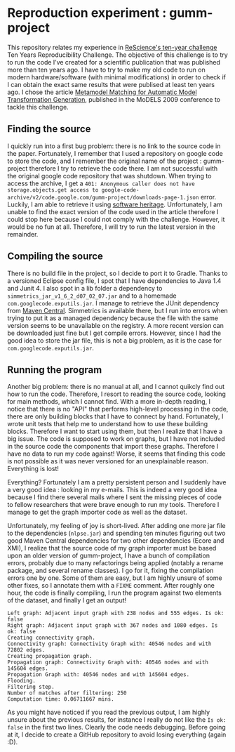 # Reproduction experiment : gumm-project

This repository relates my experience in [ReScience's ten-year challenge](https://rescience.github.io/ten-years/) Ten Years Reproducibility Challenge. The objective of this challenge is to try to run the code I’ve created for a scientific publication that was published more than ten years ago. I have to try to make my old code to run on modern hardware/software (with minimal modifications) in order to check if I can obtain the exact same results that were publised at least ten years ago. I chose the article [Metamodel Matching for Automatic Model Transformation Generation](https://hal-lirmm.ccsd.cnrs.fr/lirmm-00322879/), published in the MoDELS 2009 conference to tackle this challenge.

## Finding the source

I quickly run into a first bug problem: there is no link to the source code in the paper. Fortunately, I remember that I used a repository on google code to store the code, and I remember the original name of the project : gumm-project therefore I try to retrieve the code there.
I am not successful with the original google code repository that was shutdown. When trying to access the archive, I get a `401: Anonymous caller does not have storage.objects.get access to google-code-archive/v2/code.google.com/gumm-project/downloads-page-1.json` error.
Luckily, I am able to retrieve it using [software heritage](https://archive.softwareheritage.org/browse/origin/http://gumm-project.googlecode.com/svn//directory/).
Unfortunately, I am unable to find the exact version of the code used in the article therefore I could stop here because I could not comply with the challenge. However, it would be no fun at all. Therefore, I will try to run the latest version in the remainder.

## Compiling the source

There is no build file in the project, so I decide to port it to Gradle. Thanks to a versioned Eclipse config file, I spot that I have dependencies to Java 1.4 and Junit 4. I also spot in a lib folder a dependency to `simmetrics_jar_v1_6_2_d07_02_07.jar` and to a homemade `com.googlecode.exputils.jar`. I manage to retrieve the JUnit dependency from [Maven Central](https://search.maven.org/). Simmetrics is available there, but I run into errors when trying to put it as a managed dependency because the file with the same version seems to be unavailable on the registry. A more recent version can be downloaded just fine but I get compile errors. However, since I had the good idea to store the jar file, this is not a big problem, as it is the case for `com.googlecode.exputils.jar`.

## Running the program

Another big problem: there is no manual at all, and I cannot quikcly find out how to run the code. Therefore, I resort to reading the source code, looking for main methods, which I cannot find. With a more in-depth reading, I notice that there is no "API" that performs high-level processing in the code, there are only building blocks that I have to connect by hand. Fortunately, I wrote unit tests that help me to understand how to use these building blocks. Therefore I want to start using them, but then I realize that I have a big issue. The code is supposed to work on graphs, but I have not included in the source code the components that import these graphs. Therefore I have no data to run my code against! Worse, it seems that finding this code is not possible as it was never versioned for an unexplainable reason. Everything is lost!

Everything? Fortunately I am a pretty persistent person and I suddenly have a very good idea : looking in my e-mails. This is indeed a very good idea because I find there several mails where I sent the missing pieces of code to fellow researchers that were brave enough to run my tools. Therefore I manage to get the graph importer code as well as the dataset.

Unfortunately, my feeling of joy is short-lived. After adding one more jar file to the dependencies (`nlpse.jar`) and spending ten minutes figuring out two good Maven Central dependencies for two other dependencies (Ecore and XMI), I realize that the source code of my graph importer must be based upon an older version of gumm-project, I have a bunch of compilation errors, probably due to many refactorings being applied (notably a rename package, and several rename classes). I go for it, fixing the compilation errors one by one. Some of them are easy, but I am highly unsure of some other fixes, so I annotate them with a `FIXME` comment. After roughly one hour, the code is finally compiling, I run the program against two elements of the dataset, and finally I get an output!

```
Left graph: Adjacent input graph with 238 nodes and 555 edges. Is ok: false
Right graph: Adjacent input graph with 367 nodes and 1080 edges. Is ok: false
Creating connectivity graph.
Connectivity graph: Connectivity Graph with: 40546 nodes and with 72802 edges.
Creating propagation graph.
Propagation graph: Connectivity Graph with: 40546 nodes and with 145604 edges.
Propagation Graph with: 40546 nodes and with 145604 edges.
Flooding.
Filtering step.
Number of matches after filtering: 250
Computation time: 0.06711667 mins.
```

As you might have noticed if you read the previous output, I am highly unsure about the previous results, for instance I really do not like the `Is ok: false` in the first two lines. Clearly the code needs debugging. Before going at it, I decide to create a GitHub repository to avoid losing everything (again :D).
